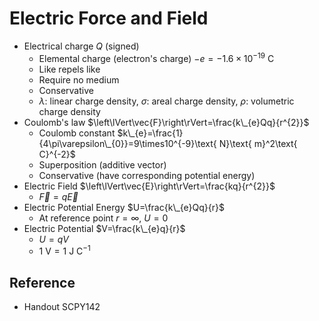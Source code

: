 # Electric Force and Field

* Electrical charge $Q$ (signed)
  * Elemental charge (electron's charge) $-e=-1.6\times10^{-19}\text{ C}$
  * Like repels like
  * Require no medium
  * Conservative
  * $\lambda$: linear charge density, $\sigma$: areal charge density, $\rho$: volumetric charge density
* Coulomb's law $\left\lVert\vec{F}\right\rVert=\frac{k\_{e}Qq}{r^{2}}$
  * Coulomb constant $k\_{e}=\frac{1}{4\pi\varepsilon\_{0}}=9\times10^{-9}\text{ N}\text{ m}^2\text{ C}^{-2}$
  * Superposition (additive vector)
  * Conservative (have corresponding potential energy)
* Electric Field $\left\lVert\vec{E}\right\rVert=\frac{kq}{r^{2}}$
  * $\vec{F}=q\vec{E}$
* Electric Potential Energy $U=\frac{k\_{e}Qq}{r}$
  * At reference point $r=\infty$, $U=0$
* Electric Potential $V=\frac{k\_{e}q}{r}$
  * $U=qV$
  * $1\text{ V}=1\text{ J}\text{ C}^{-1}$

## Reference

* Handout SCPY142
